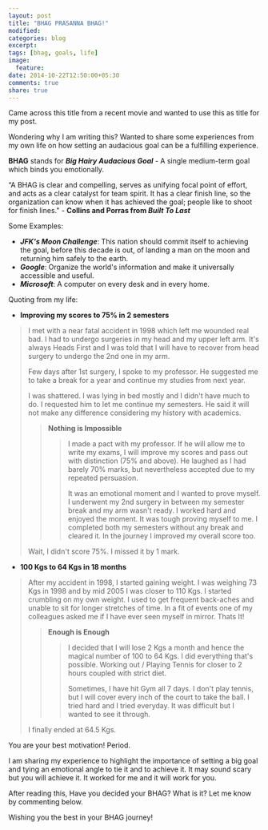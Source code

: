 ```yaml
---
layout: post
title: "BHAG PRASANNA BHAG!"
modified:
categories: blog
excerpt:
tags: [bhag, goals, life]
image:
  feature:
date: 2014-10-22T12:50:00+05:30
comments: true
share: true
---
```

Came across this title from a recent movie and wanted to use this as title for my post.

Wondering why I am writing this? Wanted to share some experiences from my own life on how setting an audacious goal can be a fulfilling experience.

**BHAG** stands for ***Big Hairy Audacious Goal*** - A single medium-term goal which binds you emotionally. 

“A BHAG is clear and compelling, serves as unifying focal point of effort, and acts as a clear catalyst for team spirit. It has a clear finish line, so the organization can know when it has achieved the goal; people like to shoot for finish lines." - **Collins and Porras from _Built To Last_**

Some Examples:

- ***JFK's Moon Challenge***: This nation should commit itself to achieving the goal, before this decade is out, of landing a man on the moon and returning him safely to the earth.
- ***Google***: Organize the world's information and make it universally accessible and useful.
- ***Microsoft***: A computer on every desk and in every home.

Quoting from my life:

- **Improving my scores to 75% in 2 semesters**

> I met with a near fatal accident in 1998 which left me wounded real bad. I had to undergo surgeries in my head and my upper left arm. It's always Heads First and I was told that I will have to recover from head surgery to undergo the 2nd one in my arm.
> 
> Few days after 1st surgery, I spoke to my professor. He suggested me to take a break for a year and continue my studies from next year. 
> 
> I was shattered. I was lying in bed mostly and I didn't have much to do. I requested him to let me continue my semesters. He said it will not make any difference considering my history with academics.
>
>> **Nothing is Impossible**
>>
>>> I made a pact with my professor. If he will allow me to write my exams, I will improve my scores and pass out with distinction (75% and above). He laughed as I had barely 70% marks, but nevertheless accepted due to my repeated persuasion. 
>>>
>>> It was an emotional moment and I wanted to prove myself. I underwent my 2nd surgery in between my semester break and my arm wasn't ready. I worked hard and enjoyed the moment. It was tough proving myself to me. I completed both my semesters without any break and cleared it. In the journey I improved my overall score too.
>
> Wait, I didn't score 75%. I missed it by 1 mark.

- **100 Kgs to 64 Kgs in 18 months**

> After my accident in 1998, I started gaining weight. I was weighing 73 Kgs in 1998 and by mid 2005 I was closer to 110 Kgs. I started crumbling on my own weight. I used to get frequent back-aches and unable to sit for longer stretches of time. In a fit of events one of my colleagues asked me if I have ever seen myself in mirror. Thats It!
>
>> **Enough is Enough**
>>
>>> I decided that I will lose 2 Kgs a month and hence the magical number of 100 to 64 Kgs. I did everything that's possible. Working out / Playing Tennis for closer to 2 hours coupled with strict diet. 
>>>
>>> Sometimes, I have hit Gym all 7 days. I don't play tennis, but I will cover every inch of the court to take the ball. I tried hard and I tried everyday. It was difficult but I wanted to see it through. 
>
> I finally ended at 64.5 Kgs.

You are your best motivation! Period.

I am sharing my experience to highlight the importance of setting a big goal and tying an emotional angle to tie it and to achieve it. It may sound scary but you will achieve it. It worked for me and it will work for you.

After reading this, Have you decided your BHAG? What is it? Let me know by commenting below.

Wishing you the best in your BHAG journey!
